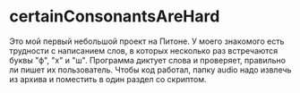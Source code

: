 # certainConsonantsAreHard
Это мой первый небольшой проект на Питоне. У моего знакомого есть трудности с написанием слов, в которых несколько раз встречаются буквы "ф", "х" и "ш". Программа диктует слова и проверяет, правильно ли пишет их пользователь. Чтобы код работал, папку audio надо извлечь из архива и поместить в один раздел со скриптом.
